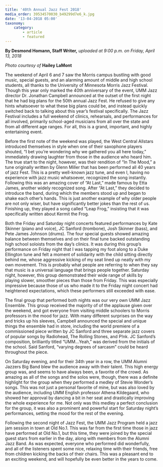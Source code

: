 ```yaml
---
title: '40th Annual Jazz Fest 2018'
media_order: 39534570030_b49299d7e6_k.jpg
date: '13-04-2018 05:00'
taxonomy:
    category:
        - article
        - featured
---
```


**By Desmond Homann, Staff Writer,** _uploaded at 9:00 p.m. on Friday, April 13, 2018_

_Photo courtesy of_ **Hailey LaMont**

The weekend of April 6 and 7 saw the Morris campus bustling with good music, special guests, and an alarming amount of middle and high school students, all thanks to the University of Minnesota Morris Jazz Festival. Though this year only marked the 40th anniversary of the event, UMM Jazz director Dr. Jonathan Campbell announced at the outset of the first night that he had big plans for the 50th annual Jazz Fest. He refused to give any hints whatsoever to what these big plans could be, and instead quickly switched back to talking about this year’s festival specifically. The Jazz Festival includes a full weekend of clinics, rehearsals, and performances for all involved, primarily school-aged musicians from all over the state and from all different age ranges. For all, this is a grand, important, and highly entertaining event.

Before the first note of the weekend was played, the West Central Allstars introduced themselves in style when one of their saxophone players shouted, “I bet you’re wondering why we gathered you all here today,” immediately drawing laughter from those in the audience who heard him. The true start to the night, however, was their rendition of “In The Mood,” a tune originally written by Glenn Miller that has been performed all 40 years of jazz Fest. This is a pretty well-known jazz tune, and even I, having no experience with jazz music whatsoever, recognized the song instantly. Following this was an amazing cover of “At Last,” made famous by Etta James, another widely recognized song. After “At Last,” they decided to introduce the band, during which the members stood up and began to shake each other’s hands. This is just another example of why older people are not only wiser, but have significantly better jokes than the rest of us. Finishing up, they played a song called “Leap Frog,” insisting that it was specifically written about Kermit the Frog.

Both the Friday and Saturday night concerts featured performances by Kate Skinner (piano and voice), JC Sanford (trombone), Josh Skinner (bass), and Pete James Johnson (drums). The four special guests showed amazing balance between themselves and on their final tune backed outstanding high school soloists from the day’s clinics. It was during this group’s performance on Friday night that I was tapping my foot along to a Duke Ellington tune and felt a moment of solidarity with the child sitting directly behind me, whose aggressive kicking of my seat lined up neatly with my own movement. This is probably what people are referring to when they say that music is a universal language that brings people together. Saturday night, however, this group demonstrated their wide range of skills by playing slower, smoother pieces than those from Friday. This was especially impressive because those of us who made it to the Friday night concert had heightened expectations, which these performers still exceeded with ease.

The final group that performed both nights was our very own UMM Jazz Ensemble. This group received the majority of of the applause given over the weekend, and got everyone from visiting middle schoolers to Morris professors in the mood for jazz. With many different surprises on the way and tricks up his sleeves, Campbell announced the special and unique things the ensemble had in store, including the world premiere of a commissioned piece written by JC Sanford and three separate jazz covers of popular songs by Radiohead, The Rolling Stones, and P!nk. JC Sanford’s composition, brilliantly titled “UMM...Yeah,” was derived from the initials of the school. Said Sanford, “varying degrees of sarcasm” could be heard throughout the piece.

On Saturday evening, and for their 34th year in a row, the UMM Alumni Jazzers Big Band blew the audience away with their talent. This high energy group was, and seems to have always been, a favorite of the crowd. As amazing as all of the songs and the solos were, though, there was a definite highlight for the group when they performed a medley of Stevie Wonder’s songs. This was not just a personal favorite of mine, but was also loved by the audience, including UMM English professor Athena Kildegaard, who showed her approval by dancing a bit in her seat and drastically improving the whole experience for me. Not only was this medley a perfect conclusion for the group, it was also a prominent and powerful start for Saturday night’s performances, setting the mood for the rest of the evening. 

Following the second night of Jazz Fest, the UMM Jazz Program held a jazz jam session in town at Old No.1. This was far from the first time those in jazz have performed at Old No.1, but this time, they were joined by the special guest stars from earlier in the day, along with members from the Alumni Jazz Band. As was expected, everyone who performed did wonderfully, and all of the listeners spent some nice, relaxing time with their friends, free from children kicking the backs of their chairs. This was a pleasant end to an exciting weekend, and will hopefully be even better in the years to come.
